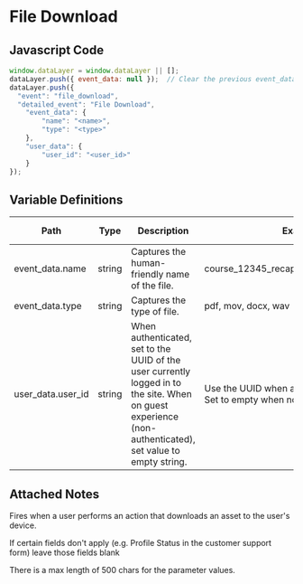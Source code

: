 # File Download

### 

## Javascript Code
```js
window.dataLayer = window.dataLayer || [];
dataLayer.push({ event_data: null });  // Clear the previous event_data object.
dataLayer.push({
  "event": "file_download",
  "detailed_event": "File Download",
    "event_data": {
        "name": "<name>",
        "type": "<type>"
    },
    "user_data": {
        "user_id": "<user_id>"
    }
});
```

## Variable Definitions

|Path|Type|Description|Example|Pattern|Min Length|Max Length|Minimum|Maximum|Multiple Of|
| --- | --- | --- | --- | --- | --- | --- | --- | --- | --- |
|event_data.name|string|Captures the human-friendly name of the file.|course_12345_recap,event_12345_overview|||||||
|event_data.type|string|Captures the type of file.|pdf, mov, docx, wav|||||||
|user_data.user_id|string|When authenticated, set to the UUID of the user currently logged in to the site. When on guest experience \(non-authenticated\), set value to empty string.|Use the UUID when a user is authenticated. Set to empty when not authenticated.|||||||

## Attached Notes
<p>Fires when a user performs an action that downloads an asset to the user's device.
<p>If certain fields don't apply (e.g. Profile Status in the customer support form) leave those fields blank </p>
<p>There is a max length of 500 chars for the parameter values.</p>
